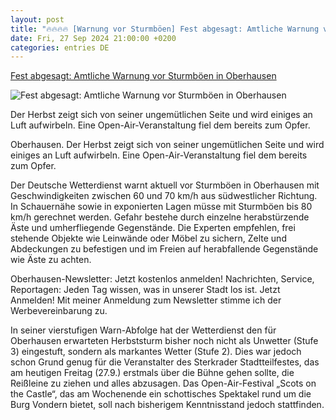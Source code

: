 ```yaml
---
layout: post
title: "🔥🔥🔥🔥 [Warnung vor Sturmböen] Fest abgesagt: Amtliche Warnung vor Sturmböen in Oberhausen"
date: Fri, 27 Sep 2024 21:00:00 +0200
categories: entries DE
---
```

[Fest abgesagt: Amtliche Warnung vor Sturmböen in Oberhausen](https://www.waz.de/lokales/oberhausen/article407350172/fest-abgesagt-amtliche-warnung-vor-sturmboeen-in-oberhausen.html)

![Fest abgesagt: Amtliche Warnung vor Sturmböen in Oberhausen](https://img.sparknews.funkemedien.de/405405409/405405409_1727427509_v16_9_1600.jpeg)

Der Herbst zeigt sich von seiner ungemütlichen Seite und wird einiges an Luft aufwirbeln. Eine Open-Air-Veranstaltung fiel dem bereits zum Opfer.

Oberhausen. Der Herbst zeigt sich von seiner ungemütlichen Seite und wird einiges an Luft aufwirbeln. Eine Open-Air-Veranstaltung fiel dem bereits zum Opfer.

Der Deutsche Wetterdienst warnt aktuell vor Sturmböen in Oberhausen mit Geschwindigkeiten zwischen 60 und 70 km/h aus südwestlicher Richtung. In Schauernähe sowie in exponierten Lagen müsse mit Sturmböen bis 80 km/h gerechnet werden. Gefahr bestehe durch einzelne herabstürzende Äste und umherfliegende Gegenstände. Die Experten empfehlen, frei stehende Objekte wie Leinwände oder Möbel zu sichern, Zelte und Abdeckungen zu befestigen und im Freien auf herabfallende Gegenstände wie Äste zu achten.

Oberhausen-Newsletter: Jetzt kostenlos anmelden! Nachrichten, Service, Reportagen: Jeden Tag wissen, was in unserer Stadt los ist. Jetzt Anmelden! Mit meiner Anmeldung zum Newsletter stimme ich der Werbevereinbarung zu.

In seiner vierstufigen Warn-Abfolge hat der Wetterdienst den für Oberhausen erwarteten Herbststurm bisher noch nicht als Unwetter (Stufe 3) eingestuft, sondern als markantes Wetter (Stufe 2). Dies war jedoch schon Grund genug für die Veranstalter des Sterkrader Stadtteilfestes, das am heutigen Freitag (27.9.) erstmals über die Bühne gehen sollte, die Reißleine zu ziehen und alles abzusagen. Das Open-Air-Festival „Scots on the Castle“, das am Wochenende ein schottisches Spektakel rund um die Burg Vondern bietet, soll nach bisherigem Kenntnisstand jedoch stattfinden.

